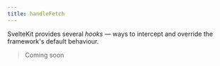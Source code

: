 ```yaml
---
title: handleFetch
---
```


SvelteKit provides several _hooks_ — ways to intercept and override the framework's default behaviour.

> Coming soon
